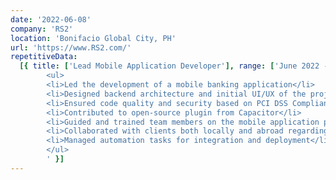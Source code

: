 ```yaml
---
date: '2022-06-08'
company: 'RS2'
location: 'Bonifacio Global City, PH'
url: 'https://www.RS2.com/'
repetitiveData:
  [{ title: ['Lead Mobile Application Developer'], range: ['June 2022 - Present'], jobDescription: '
        <ul>
        <li>Led the development of a mobile banking application</li>
        <li>Designed backend architecture and initial UI/UX of the project</li>
        <li>Ensured code quality and security based on PCI DSS Compliance</li>
        <li>Contributed to open-source plugin from Capacitor</li>
        <li>Guided and trained team members on the mobile application project</li>
        <li>Collaborated with clients both locally and abroad regarding on development and bug reports</li>
        <li>Managed automation tasks for integration and deployment</li>
        </ul>
        ' }]
---
```


